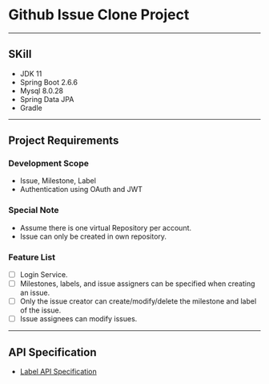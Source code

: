 # Github Issue Clone Project

---

## SKill
- JDK 11
- Spring Boot 2.6.6
- Mysql 8.0.28
- Spring Data JPA
- Gradle

---

## Project Requirements

### Development Scope
- Issue, Milestone, Label
- Authentication using OAuth and JWT

### Special Note
- Assume there is one virtual Repository per account.
- Issue can only be created in own repository.

### Feature List
- [ ] Login Service.
- [ ] Milestones, labels, and issue assigners can be specified when creating an issue.
- [ ] Only the issue creator can create/modify/delete the milestone and label of the issue.
- [ ] Issue assignees can modify issues.

---

##  API Specification
- [Label API Specification](./docs/apiLabel.md)
